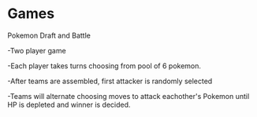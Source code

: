 # Games

Pokemon Draft and Battle

-Two player game 

-Each player takes turns choosing from pool of 6 pokemon.

-After teams are assembled, first attacker is randomly selected

-Teams will alternate choosing moves to attack eachother's Pokemon until HP is depleted and winner is decided.


